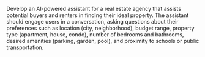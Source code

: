 Develop an AI-powered assistant for a real estate agency that assists potential buyers and renters in finding their ideal property. The assistant should engage users in a conversation, asking questions about their preferences such as location (city, neighborhood), budget range, property type (apartment, house, condo), number of bedrooms and bathrooms, desired amenities (parking, garden, pool), and proximity to schools or public transportation. 
